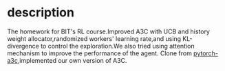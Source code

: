 # description
The homework for BIT's RL course.Improved A3C with UCB and history weight allocator,randomized workers' learning rate,and using KL-divergence to control the exploration.We also tried using attention mechanism to improve the performance of the agent.
Clone from [pytorch-a3c](https://github.com/ikostrikov/pytorch-a3c),implemented our own version of A3C.

